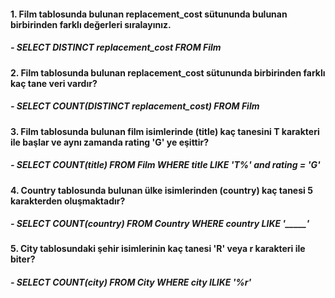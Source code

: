 #### 1. Film tablosunda bulunan replacement_cost sütununda bulunan birbirinden farklı değerleri sıralayınız.
 ##### - SELECT DISTINCT replacement_cost FROM Film 

#### 2. Film tablosunda bulunan replacement_cost sütununda birbirinden farklı kaç tane veri vardır?
 #####  - SELECT COUNT(DISTINCT replacement_cost) FROM Film   
 
#### 3. Film tablosunda bulunan film isimlerinde (title) kaç tanesini T karakteri ile başlar ve aynı zamanda rating 'G' ye eşittir?
 #####  - SELECT COUNT(title) FROM Film WHERE title LIKE 'T%' and rating = 'G'
 
#### 4. Country tablosunda bulunan ülke isimlerinden (country) kaç tanesi 5 karakterden oluşmaktadır?
 #####  - SELECT COUNT(country) FROM Country WHERE country LIKE '_____'
 
#### 5. City tablosundaki şehir isimlerinin kaç tanesi 'R' veya r karakteri ile biter?
 #####  - SELECT COUNT(city) FROM City WHERE city ILIKE '%r'






